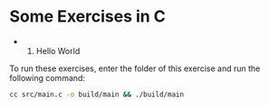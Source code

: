 # Some Exercises in C

- 1. Hello World

To run these exercises, enter the folder of this exercise and run the following command:
```bash
cc src/main.c -o build/main && ./build/main
```
